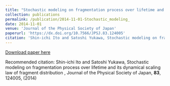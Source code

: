 ```yaml
---
title: "Stochastic modeling on fragmentation process over lifetime and its dynamical scaling law of fragment distribution "
collection: publications
permalink: /publication/2014-11-01-Stochastic_modeling_
date: 2014-11-01
venue: 'Journal of the Physical Society of Japan'
paperurl: 'https://dx.doi.org/10.7566/JPSJ.83.124005'
citation: 'Shin-ichi Ito and Satoshi Yukawa, Stochastic modeling on fragmentation process over lifetime and its dynamical scaling law of fragment distribution , Journal of the Physical Society of Japan, <b>83</b>, 124005, (2014)'
---
```


<a href='https://dx.doi.org/10.7566/JPSJ.83.124005'>Download paper here</a>

Recommended citation: Shin-ichi Ito and Satoshi Yukawa, Stochastic modeling on fragmentation process over lifetime and its dynamical scaling law of fragment distribution , Journal of the Physical Society of Japan, <b>83</b>, 124005, (2014)